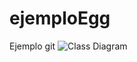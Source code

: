 # ejemploEgg
Ejemplo git 
![Class Diagram](http://www.plantuml.com/plantuml/png/FSwx2a8n383XFK-HIHJf2uZ30ISdnS6zbuBLd0QQTF7oxWRbj5CJlXyoYVgcVIOuLllMc77_TWwldHw-NfZr5EuvAa0aBu93lG3jcJnmrTQZSXDSOSeo9kV-PaJhpM-nbESUg4ISizuu3RurNhHuAayBS8U1cU03Kwx9xlm2=https://github.com/sofigb/ejemploEgg.git)
